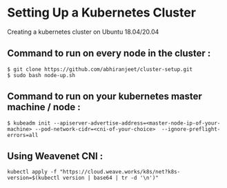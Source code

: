 # Setting Up a Kubernetes Cluster
Creating a kubernetes cluster on Ubuntu 18.04/20.04

## Command to run on every node in the cluster :
```
$ git clone https://github.com/abhiranjeet/cluster-setup.git
$ sudo bash node-up.sh
```

## Command to run on your kubernetes master machine / node :
```
$ kubeadm init --apiserver-advertise-address=<master-node-ip-of-your-machine> --pod-network-cidr=<cni-of-your-choice>  --ignore-preflight-errors=all
```

## Using Weavenet CNI :
```
kubectl apply -f "https://cloud.weave.works/k8s/net?k8s-version=$(kubectl version | base64 | tr -d '\n')"
```
